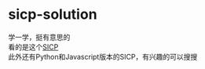 # sicp-solution
学一学，挺有意思的  
看的是这个[SICP](https://mitpress.mit.edu/sites/default/files/sicp/full-text/book/book-Z-H-4.html#%_toc_start)  
此外还有Python和Javascript版本的SICP，有兴趣的可以搜搜

